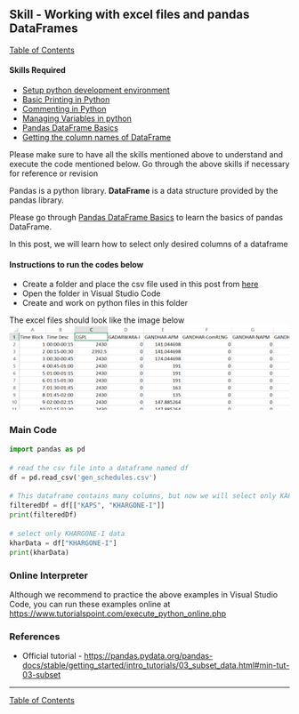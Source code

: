 ## Skill - Working with excel files and pandas DataFrames
[Table of Contents](https://nagasudhir.blogspot.com/2020/04/taming-python-table-of-contents.html)

#### Skills Required
* [Setup python development environment](https://nagasudhir.blogspot.com/2020/04/setup-python-development-environment_14.html)
* [Basic Printing in Python](https://nagasudhir.blogspot.com/2020/04/basic-printing-in-python.html)
* [Commenting in Python](https://nagasudhir.blogspot.com/2020/04/comments-in-python.html)
* [Managing Variables in python](https://nagasudhir.blogspot.com/2020/04/managing-variables-in-python.html)
* [Pandas DataFrame Basics](https://nagasudhir.blogspot.com/2020/05/pandas-dataframe-basics.html)
* [Getting the column names of DataFrame](https://nagasudhir.blogspot.com/2020/05/getting-column-names-of-dataframe.html)

Please make sure to have all the skills mentioned above to understand and execute the code mentioned below. Go through the above skills if necessary for reference or revision

Pandas is a python library.
**DataFrame** is a data structure provided by the pandas library.

Please go through [Pandas DataFrame Basics](https://nagasudhir.blogspot.com/2020/05/pandas-dataframe-basics.html) to learn the basics of pandas DataFrame.

In this post, we will learn how to select only desired columns of a dataframe

#### Instructions to run the codes below
* Create a folder and place the csv file used in this post from [here](https://github.com/nagasudhirpulla/taming_python/raw/master/blog/skills/assets/data/gen_schedules.csv)
* Open the folder in Visual Studio Code
* Create and work on python files in this folder

The excel files should look like the image below 
![excel_file_illustration](https://github.com/nagasudhirpulla/taming_python/raw/master/blog/skills/assets/img/all_gen_data.png)
### Main Code
```python
import pandas as pd

# read the csv file into a dataframe named df
df = pd.read_csv('gen_schedules.csv')

# This dataframe contains many columns, but now we will select only KAPS, KHARGONE-I columns
filteredDf = df[["KAPS", "KHARGONE-I"]]
print(filteredDf)

# select only KHARGONE-I data
kharData = df["KHARGONE-I"]
print(kharData)
```


### Online Interpreter
Although we recommend to practice the above examples in Visual Studio Code, you can run these examples online at https://www.tutorialspoint.com/execute_python_online.php

### References
* Official tutorial - https://pandas.pydata.org/pandas-docs/stable/getting_started/intro_tutorials/03_subset_data.html#min-tut-03-subset

<hr/>

[Table of Contents](https://nagasudhir.blogspot.com/2020/04/taming-python-table-of-contents.html)



<!--stackedit_data:
eyJoaXN0b3J5IjpbMTA0MjMyNzgzLDk5MDU1NTEyLC02NTMyMT
I3NzldfQ==
-->